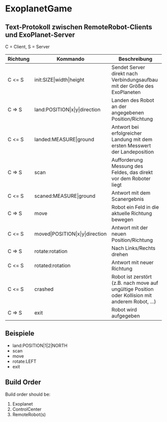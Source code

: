# ExoplanetGame

## Text-Protokoll zwischen RemoteRobot-Clients und ExoPlanet-Server
C = Client,
S = Server

| Richtung | Kommando                | Beschreibung |
|----------|-------------------------|--------------|
| C <= S   | init:SIZE\|width\|height | Sendet Server direkt nach Verbindungsaufbau mit der Größe des ExoPlaneten |
| C => S   | land:POSITION\|x\|y\|direction | Landen des Robot an der angegebenen Position/Richtung |
| C <= S   | landed:MEASURE\|ground  | Antwort bei erfolgreicher Landung mit dem ersten Messwert der Landeposition |
| C => S   | scan                    | Aufforderung Messung des Feldes, das direkt vor dem Roboter liegt |
| C <= S   | scaned:MEASURE\|ground  | Antwort mit dem Scanergebnis |
| C => S   | move                    | Robot ein Feld in die aktuelle Richtung bewegen |
| C <= S   | moved\|POSITION\|x\|y\|direction  | Antwort mit der neuen Position/Richtung |
| C => S   | rotate:rotation         | Nach Links/Rechts drehen |
| C <= S   | rotated:rotation        | Antwort mit neuer Richtung |
| C <= S   | crashed                 | Robot ist zerstört (z.B. nach move auf ungültige Position oder Kollision mit anderem Robot, ...)|
| C => S   | exit                    |Robot wird aufgegeben|

## Beispiele

- land:POSITION|1|2|NORTH
- scan
- move
- rotate:LEFT
- exit


## Build Order

Build order should be:
1. Exoplanet
2. ControlCenter
3. RemoteRobot(s)
